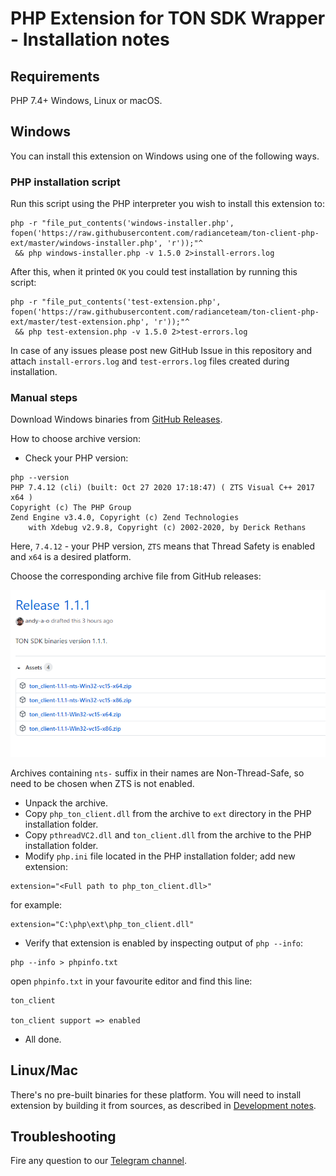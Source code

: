 # PHP Extension for TON SDK Wrapper - Installation notes

## Requirements

 PHP 7.4+
 Windows, Linux or macOS.
 
## Windows

You can install this extension on Windows using one of the following ways.

### PHP installation script

Run this script using the PHP interpreter you wish to install this extension to:

```
php -r "file_put_contents('windows-installer.php', fopen('https://raw.githubusercontent.com/radianceteam/ton-client-php-ext/master/windows-installer.php', 'r'));"^
 && php windows-installer.php -v 1.5.0 2>install-errors.log
```

After this, when it printed `OK` you could test installation by running this script:

```
php -r "file_put_contents('test-extension.php', fopen('https://raw.githubusercontent.com/radianceteam/ton-client-php-ext/master/test-extension.php', 'r'));"^
 && php test-extension.php -v 1.5.0 2>test-errors.log
```

In case of any issues please post new GitHub Issue in this repository and attach `install-errors.log` and `test-errors.log`
files created during installation.

### Manual steps

Download Windows binaries from [GitHub Releases](https://github.com/radianceteam/ton-client-php-ext/releases).

How to choose archive version:

 - Check your PHP version:

```
php --version
PHP 7.4.12 (cli) (built: Oct 27 2020 17:18:47) ( ZTS Visual C++ 2017 x64 )
Copyright (c) The PHP Group
Zend Engine v3.4.0, Copyright (c) Zend Technologies
    with Xdebug v2.9.8, Copyright (c) 2002-2020, by Derick Rethans
```

Here, `7.4.12` - your PHP version, `ZTS` means that Thread Safety is enabled and `x64` is a desired platform.

Choose the corresponding archive file from GitHub releases:

![image alt ><](images/win32-release-version.png)

Archives containing `nts-` suffix in their names are Non-Thread-Safe, so need to be chosen when ZTS is not enabled.

 - Unpack the archive.
 - Copy `php_ton_client.dll` from the archive to `ext` directory in the PHP installation folder.
 - Copy `pthreadVC2.dll` and `ton_client.dll` from the archive to the PHP installation folder.
 - Modify `php.ini` file located in the PHP installation folder; add new extension:
```
extension="<Full path to php_ton_client.dll>"
```
for example:
```
extension="C:\php\ext\php_ton_client.dll"
```
 - Verify that extension is enabled by inspecting output of `php --info`:
```
php --info > phpinfo.txt 
``` 
open `phpinfo.txt` in your favourite editor and find this line:
```
ton_client

ton_client support => enabled
```
 - All done.

## Linux/Mac

There's no pre-built binaries for these platform. You will need to install 
extension by building it from sources, as described in [Development notes](development.md#linuxmac).

## Troubleshooting

Fire any question to our [Telegram channel](https://t.me/RADIANCE_TON_SDK).
 